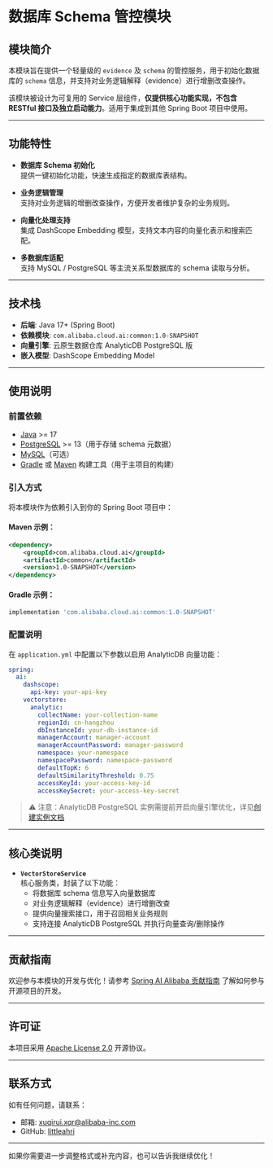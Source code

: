 # 数据库 Schema 管控模块

## 模块简介

本模块旨在提供一个轻量级的 `evidence` 及 `schema` 的管控服务，用于初始化数据库的 `schema` 信息，并支持对业务逻辑解释（evidence）进行增删改查操作。

该模块被设计为可复用的 Service 层组件，**仅提供核心功能实现，不包含 RESTful 接口及独立启动能力**。适用于集成到其他 Spring Boot 项目中使用。

---

## 功能特性

- **数据库 Schema 初始化**  
  提供一键初始化功能，快速生成指定的数据库表结构。

- **业务逻辑管理**  
  支持对业务逻辑的增删改查操作，方便开发者维护复杂的业务规则。

- **向量化处理支持**  
  集成 DashScope Embedding 模型，支持文本内容的向量化表示和搜索匹配。

- **多数据库适配**  
  支持 MySQL / PostgreSQL 等主流关系型数据库的 schema 读取与分析。

---

## 技术栈

- **后端**: Java 17+ (Spring Boot)
- **依赖模块**: `com.alibaba.cloud.ai:common:1.0-SNAPSHOT`
- **向量引擎**: 云原生数据仓库 AnalyticDB PostgreSQL 版
- **嵌入模型**: DashScope Embedding Model

---

## 使用说明

### 前置依赖

- [Java](https://www.oracle.com/java/technologies/javase-jdk17-downloads.html) >= 17
- [PostgreSQL](https://www.postgresql.org/) >= 13（用于存储 schema 元数据）
- [MySQL](https://www.mysql.com/)（可选）
- [Gradle](https://gradle.org/) 或 [Maven](https://maven.apache.org/) 构建工具（用于主项目的构建）

### 引入方式

将本模块作为依赖引入到你的 Spring Boot 项目中：

#### Maven 示例：
```xml
<dependency>
    <groupId>com.alibaba.cloud.ai</groupId>
    <artifactId>common</artifactId>
    <version>1.0-SNAPSHOT</version>
</dependency>
```

#### Gradle 示例：
```groovy
implementation 'com.alibaba.cloud.ai:common:1.0-SNAPSHOT'
```

### 配置说明

在 `application.yml` 中配置以下参数以启用 AnalyticDB 向量功能：

```yaml
spring:
  ai:
    dashscope:
      api-key: your-api-key
    vectorstore:
      analytic:
        collectName: your-collection-name
        regionId: cn-hangzhou
        dbInstanceId: your-db-instance-id
        managerAccount: manager-account
        managerAccountPassword: manager-password
        namespace: your-namespace
        namespacePassword: namespace-password
        defaultTopK: 6
        defaultSimilarityThreshold: 0.75
        accessKeyId: your-access-key-id
        accessKeySecret: your-access-key-secret
```

> ⚠️ 注意：AnalyticDB PostgreSQL 实例需提前开启向量引擎优化，详见[创建实例文档](https://help.aliyun.com/zh/analyticdb/analyticdb-for-postgresql/getting-started/create-an-instance-instances-with-vector-engine-optimization-enabled)

---

## 核心类说明

- **`VectorStoreService`**  
  核心服务类，封装了以下功能：
  - 将数据库 schema 信息写入向量数据库
  - 对业务逻辑解释（evidence）进行增删改查
  - 提供向量搜索接口，用于召回相关业务规则
  - 支持连接 AnalyticDB PostgreSQL 并执行向量查询/删除操作

---

## 贡献指南

欢迎参与本模块的开发与优化！请参考 [Spring AI Alibaba 贡献指南](https://github.com/alibaba/spring-ai-alibaba/blob/main/CONTRIBUTING.md) 了解如何参与开源项目的开发。

---

## 许可证

本项目采用 [Apache License 2.0](https://www.apache.org/licenses/LICENSE-2.0) 开源协议。

---

## 联系方式

如有任何问题，请联系：

- 邮箱: xuqirui.xqr@alibaba-inc.com
- GitHub: [littleahri](https://github.com/littleahri)

--- 

如果你需要进一步调整格式或补充内容，也可以告诉我继续优化！